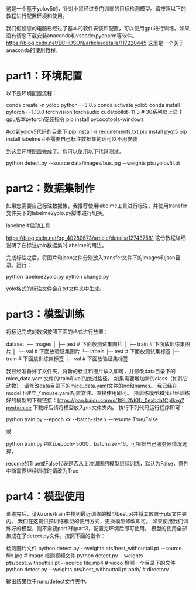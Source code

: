 这是一个基于yolov5的，针对小鼠经过专门训练的目标检测模型。请按照以下的教程进行配置环境和使用。

我们假设您的电脑已经过了基本的软件安装和配置，可以使用gpu进行训练。如果没有请您下载安装anaconda和vscode/pycharm等软件。
https://blog.csdn.net/ECHOSON/article/details/117220445 这里是一个关于anaconda的使用教程。

# part1：环境配置
以下是环境配置流程：

conda create -n yolo5 python==3.8.5
conda activate yolo5
conda install pytorch==1.10.0 torchvision torchaudio cudatoolkit=11.3 # 30系列以上显卡gpu版本pytorch安装指令
pip install pycocotools-windows

#cd到yolov5代码的目录下
pip install -r requirements.txt
pip install pyqt5
pip install labelme  #不需要自己标注数据集的话可以不用安装

到这里环境配置完成了。您可以使用以下代码测试。

python detect.py --source data/images/bus.jpg --weights pts/yolov5l.pt

# part2：数据集制作
如果您需要自己标注数据集，我推荐使用labelme工具进行标注，并使用transfer文件夹下的labelme2yolo.py脚本进行切换。

labelme #启动工具

https://blog.csdn.net/qq_40280673/article/details/127437581 这份教程详细说明了在标注yolo数据集时labelme的用法。

完成标注之后，将图片和json文件分别放入transfer文件下的images和json目录。运行：

python labelme2yolo.py
python change.py

yolo格式的标注文件会在txt文件夹中生成。

# part3：模型训练
将标记完成的数据按照下面的格式进行放置：

dataset
       ├─ images
       │    ├─ test # 下面放测试集图片
       │    ├─ train # 下面放训练集图片
       │    └─ val # 下面放验证集图片
       └─ labels
              ├─ test # 下面放测试集标签
              ├─ train # 下面放训练集标签
              ├─ val # 下面放验证集标签
              
我已经准备好了文件夹，将新的标注和图片放入即可，并修改data目录下的mice_data.yaml文件的train和val的绝对路径。
如果需要增加新的class（如其它动物），请修改data目录下的mice_data.yaml文件的nc和names。
我已经在model下建立了mouse.yaml配置文件。直接使用即可。
预训练模型和我已经训练好的模型的下载链接：https://pan.baidu.com/s/1t9L2fdGU_0exbdafCpIkvg?pwd=mice 
下载好后请将模型放入pts文件夹内。
执行下列代码运行程序即可：

python train.py --epoch xx --batch-size x --resume True/False

或

python train.py #默认epoch=5000，batchsize=16，可根据自己服务器情况选择，

resume的True或False代表是否从上次训练的模型继续训练，默认为False，意外中断需要继续训练时请改为True

# part4：模型使用
训练完后，请从runs/train中找到最近训练的模型best.pt并将其放置于pts文件夹内。
我们在这提供预训练模型的使用方式，更换模型修改即可。
如果使用我们训练好的模型，则不需要part2和part3，配置完环境后即可使用。
模型的使用全部集成在了detect.py文件，按照下面的指令：

 检测图片文件
  python detect.py  --weights pts/best_withouttail.pt --source file.jpg  # image 
 检测视频文件
   python detect.py --weights pts/best_withouttail.pt --source file.mp4  # video
 检测一个目录下的文件
  python detect.py --weights pts/best_withouttail.pt path/  # directory

输出结果位于runs/detect文件夹中。
